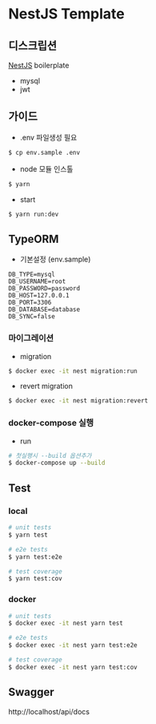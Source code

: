# NestJS Template
## 디스크립션

[NestJS](https://github.com/nestjs/nest) boilerplate 

- mysql
- jwt


## 가이드
- .env 파일생성 필요

```bash
$ cp env.sample .env
```

- node 모듈 인스톨

```bash
$ yarn 
```

- start

```bash
$ yarn run:dev
```

## TypeORM

- 기본설정 (env.sample)

```
DB_TYPE=mysql
DB_USERNAME=root
DB_PASSWORD=password
DB_HOST=127.0.0.1
DB_PORT=3306
DB_DATABASE=database
DB_SYNC=false
```

### 마이그레이션
- migration

```bash
$ docker exec -it nest migration:run
```

- revert migration

```bash
$ docker exec -it nest migration:revert
```


### docker-compose 실행
- run 

```bash
# 첫실행시 --build 옵션추가 
$ docker-compose up --build
```

## Test

### local
```bash
# unit tests
$ yarn test

# e2e tests
$ yarn test:e2e

# test coverage
$ yarn test:cov
```

### docker
```bash
# unit tests
$ docker exec -it nest yarn test

# e2e tests
$ docker exec -it nest yarn test:e2e

# test coverage
$ docker exec -it nest yarn test:cov
```

## Swagger
http://localhost/api/docs